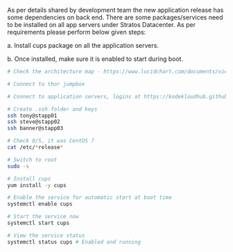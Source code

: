 As per details shared by development team the new application release has some dependencies on back end. There are some packages/services need to be installed on all app servers under Stratos Datacenter. As per requirements please perform below given steps:


a. Install cups package on all the application servers.

b. Once installed, make sure it is enabled to start during boot.


```bash
# Check the architecture map - https://www.lucidchart.com/documents/view/58e22de2-c446-4b49-ae0f-db79a3318e97/0_0

# Connect to thor jumpbox

# Connect to application servers, logins at https://kodekloudhub.github.io/kodekloud-engineer/docs/projects/nautilus

# Create .ssh folder and keys
ssh tony@stapp01
ssh steve@stapp02
ssh banner@stapp03

# Check O/S, it was CentOS 7
cat /etc/*release*

# Switch to root
sudo -s

# Install cups
yum install -y cups

# Enable the service for automatic start at boot time
systemctl enable cups

# Start the service now
systemctl start cups

# View the service status
systemctl status cups # Enabled and running
```
